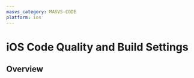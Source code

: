 ```yaml
---
masvs_category: MASVS-CODE
platform: ios
---
```


# iOS Code Quality and Build Settings

## Overview
